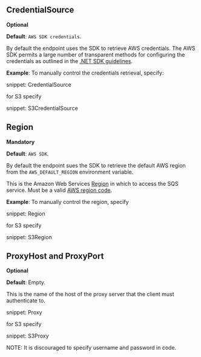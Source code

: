 ## CredentialSource

**Optional**

**Default**: `AWS SDK credentials`.

By default the endpoint uses the SDK to retrieve AWS credentials. The AWS SDK permits a large number of transparent methods for configuring the credentials as outlined in the [.NET SDK guidelines](http://docs.aws.amazon.com/sdk-for-net/v3/developer-guide/net-dg-config-creds.html).

**Example**: To manually control the credentials retrieval, specify:

snippet: CredentialSource

for S3 specify

snippet: S3CredentialSource

## Region

**Mandatory**

**Default**: `AWS SDK`.

By default the endpoint sues the SDK to retrieve the default AWS region from the `AWS_DEFAULT_REGION` environment variable.

This is the Amazon Web Services [Region](http://docs.aws.amazon.com/general/latest/gr/rande.html) in which to access the SQS service. Must be a valid [AWS region code](http://docs.aws.amazon.com/AWSEC2/latest/UserGuide/using-regions-availability-zones.html#concepts-available-regions).

**Example**: To manually control the region, specify

snippet: Region

for S3 specify

snippet: S3Region

## ProxyHost and ProxyPort

**Optional**

**Default**: Empty.

This is the name of the host of the proxy server that the client must authenticate to.

snippet: Proxy

for S3 specify

snippet: S3Proxy

NOTE: It is discouraged to specify username and password in code.